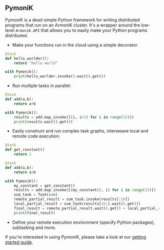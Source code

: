 ## PymoniK


PymoniK is a dead simple Python framework for writing distributed programs that run on an ArmoniK cluster. It's a wrapper around the low-level `ArmoniK.API` that allows you to easily make your Python programs distributed. 

- Make your functions run in the cloud using a simple decorator.

```py
@task
def hello_worlder():
    return "hello world"

with Pymonik():
    print(hello_worlder.invoke().wait().get())
```

- Run multiple tasks in parallel:

```py
@task
def add(a,b):
    return a+b

with Pymonik():
    results = add.map_invoke([(i, i+1) for i in range(32)])
    print(results.wait().get())

```

- Easily construct and run complex task graphs, interweave local and remote code execution:

```py
@task
def get_constant()
    return 2

@task
def add(a,b):
    return a+b

with PymoniK():
    my_constant = get_constant()
    results = add.map_invoke([(my_constant(), i) for i in range(32)])
    sum_task = Task(sum)
    remote_partial_result = sum_task.invoke(results[:16])
    local_partial_result = sum_task(results[16:].wait().get())
    final_result = remote_partial_result.wait().get() + local_partial_result
    print(final_result)
```

- Define your remote execution environment (specify Python packages), subtasking and more.

If you're interested in using PymoniK, please take a look at our [getting started guide](getting-started.md).

